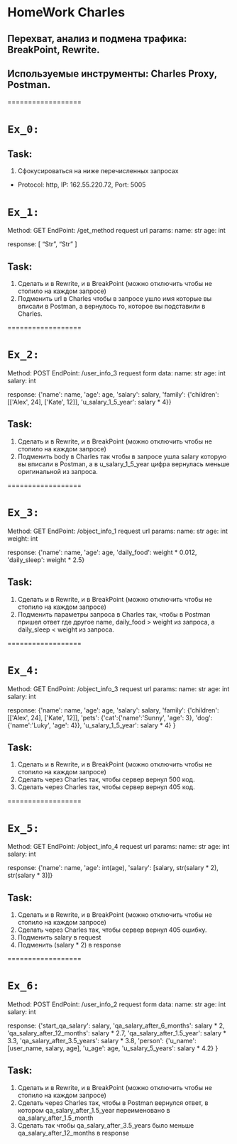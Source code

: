 # HomeWork Charles

## Перехват, анализ и подмена трафика: BreakPoint, Rewrite.
## Используемые инструменты: Charles Proxy, Postman.

==================

# `Ex_0:`

## Task:
1. Сфокусироваться на ниже перечисленных запросах

* Protocol: http, 
IP: 162.55.220.72, 
Port: 5005

# `Ex_1:`
Method: GET
EndPoint: /get_method
request url params: 
 name: str
 age: int

response: 
[
    “Str”,
    “Str”
]

## Task:
1. Сделать и в Rewrite, и в BreakPoint (можно отключить чтобы не стопило на каждом запросе)
2. Подменить url в Charles чтобы в запросе ушло имя которые вы вписали в Postman, а вернулось то, которое вы подставили в Charles.

==================

# `Ex_2:`
Method: POST
EndPoint: /user_info_3
request form data: 
 name: str
 age: int
 salary: int

response: 
{'name': name,
          'age': age,
          'salary': salary,
          'family': {'children': [['Alex', 24], ['Kate', 12]],
                     'u_salary_1_5_year': salary * 4}}

## Task:
1. Сделать и в Rewrite, и в BreakPoint (можно отключить чтобы не стопило на каждом запросе)
2. Подменить body в Charles так чтобы в запросе ушла salary которую вы вписали в Postman, а в u_salary_1_5_year цифра вернулась меньше оригинальной из запроса.

==================

# `Ex_3:`
Method: GET
EndPoint: /object_info_1
request url params: 
 name: str
 age: int
 weight: int

response: 
{'name': name,
          'age': age,
          'daily_food': weight * 0.012,
          'daily_sleep': weight * 2.5}

## Task:
1. Сделать и в Rewrite, и в BreakPoint (можно отключить чтобы не стопило на каждом запросе)
2. Подменить параметры запроса в Charles так, чтобы в Postman пришел ответ где другое name, daily_food > weight из запроса, а daily_sleep < weight из запроса.

==================

# `Ex_4:`
Method: GET
EndPoint: /object_info_3
request url params: 
 name: str
 age: int
 salary: int

response: 
{'name': name,
          'age': age,
          'salary': salary,
          'family': {'children': [['Alex', 24], ['Kate', 12]],
                     'pets': {'cat':{'name':'Sunny',
                                     'age': 3},
                              'dog':{'name':'Luky',
                                     'age': 4}},
                     'u_salary_1_5_year': salary * 4}
          }

## Task:
1. Сделать и в Rewrite, и в BreakPoint (можно отключить чтобы не стопило на каждом запросе)
2. Сделать через Charles так, чтобы сервер вернул 500 код.
3. Сделать через Charles так, чтобы сервер вернул 405 код.

==================

# `Ex_5:`
Method: GET
EndPoint: /object_info_4
request url params: 
 name: str
 age: int
 salary: int

response: 
{'name': name,
          'age': int(age),
          'salary': [salary, str(salary * 2), str(salary * 3)]}


## Task:
1. Сделать и в Rewrite, и в BreakPoint (можно отключить чтобы не стопило на каждом запросе)
2. Сделать через Charles так, чтобы сервер вернул 405 ошибку.
3. Подменить salary в request
4. Подменить (salary * 2) в response

==================

# `Ex_6:`
Method: POST
EndPoint: /user_info_2
request form data: 
 name: str
 age: int
 salary: int

response: 
{'start_qa_salary': salary,
          'qa_salary_after_6_months': salary * 2,
          'qa_salary_after_12_months': salary * 2.7,
          'qa_salary_after_1.5_year': salary * 3.3,
          'qa_salary_after_3.5_years': salary * 3.8,
          'person': {'u_name': [user_name, salary, age],
                     'u_age': age,
                     'u_salary_5_years': salary * 4.2}
          }


## Task:
1. Сделать и в Rewrite, и в BreakPoint (можно отключить чтобы не стопило на каждом запросе)
2. Сделать через Charles так, чтобы в Postman вернулся ответ, в котором qa_salary_after_1.5_year переименовано в qa_salary_after_1.5_month
3. Сделать так чтобы qa_salary_after_3.5_years было меньше qa_salary_after_12_months в response
